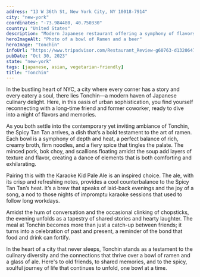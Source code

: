 ```yaml
---
address: "13 W 36th St, New York City, NY 10018-7914"
city: "new-york"
coordinates: "-73.984480, 40.750330"
country: "United States"
description: "Modern Japanese restaurant offering a symphony of flavors"
heroImageAlt: "Photo of a bowl of Ramen and a beer"
heroImage: "tonchin"
infoUrl: "https://www.tripadvisor.com/Restaurant_Review-g60763-d13206470-Reviews-Tonchin-New_York_City_New_York.html"
pubDate: "Oct 30, 2023"
state: "new-york"
tags: [japanese, asian, vegetarian-friendly]
title: "Tonchin"
---
```


In the bustling heart of NYC, a city where every corner has a story and every eatery a soul, there lies Tonchin—a modern haven of Japanese culinary delight. Here, in this oasis of urban sophistication, you find yourself reconnecting with a long-time friend and former coworker, ready to dive into a night of flavors and memories.

As you both settle into the contemporary yet inviting ambiance of Tonchin, the Spicy Tan Tan arrives, a dish that’s a bold testament to the art of ramen. Each bowl is a symphony of depth and heat, a perfect balance of rich, creamy broth, firm noodles, and a fiery spice that tingles the palate. The minced pork, bok choy, and scallions floating amidst the soup add layers of texture and flavor, creating a dance of elements that is both comforting and exhilarating.

Pairing this with the Karaoke Kid Pale Ale is an inspired choice. The ale, with its crisp and refreshing notes, provides a cool counterbalance to the Spicy Tan Tan’s heat. It’s a brew that speaks of laid-back evenings and the joy of a song, a nod to those nights of impromptu karaoke sessions that used to follow long workdays.

Amidst the hum of conversation and the occasional clinking of chopsticks, the evening unfolds as a tapestry of shared stories and hearty laughter. The meal at Tonchin becomes more than just a catch-up between friends; it turns into a celebration of past and present, a reminder of the bond that food and drink can fortify.

In the heart of a city that never sleeps, Tonchin stands as a testament to the culinary diversity and the connections that thrive over a bowl of ramen and a glass of ale. Here's to old friends, to shared memories, and to the spicy, soulful journey of life that continues to unfold, one bowl at a time.
